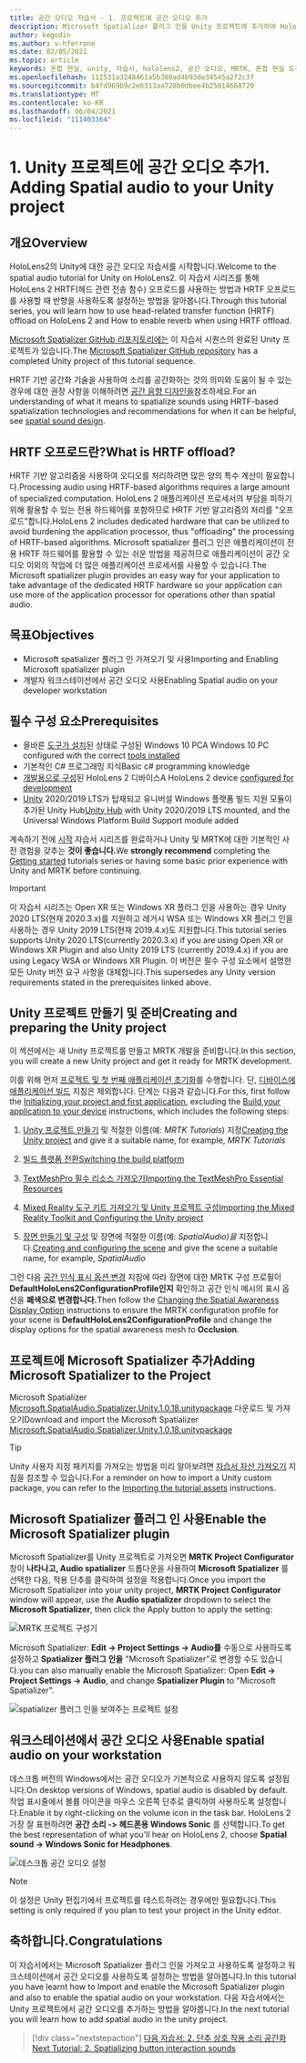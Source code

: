 ```yaml
---
title: 공간 오디오 자습서 - 1. 프로젝트에 공간 오디오 추가
description: Microsoft Spatializer 플러그 인을 Unity 프로젝트에 추가하여 HoloLens 2 HRTF 하드웨어 오프로드에 액세스합니다.
author: kegodin
ms.author: v-hferrone
ms.date: 02/05/2021
ms.topic: article
keywords: 혼합 현실, unity, 자습서, hololens2, 공간 오디오, MRTK, 혼합 현실 도구 키트, UWP, Windows 10, HRTF, 헤드 관련 전송 함수, reverb, Microsoft Spatializer
ms.openlocfilehash: 112531a3248461a5b380ad4b93de34545a2f2c3f
ms.sourcegitcommit: b4fd969b9c2e6313aa728b0dbee4b25014668720
ms.translationtype: MT
ms.contentlocale: ko-KR
ms.lasthandoff: 06/04/2021
ms.locfileid: "111403364"
---
```

# <a name="1-adding-spatial-audio-to-your-unity-project"></a><span data-ttu-id="0e540-105">1. Unity 프로젝트에 공간 오디오 추가</span><span class="sxs-lookup"><span data-stu-id="0e540-105">1. Adding Spatial audio to your Unity project</span></span>

## <a name="overview"></a><span data-ttu-id="0e540-106">개요</span><span class="sxs-lookup"><span data-stu-id="0e540-106">Overview</span></span>

<span data-ttu-id="0e540-107">HoloLens2의 Unity에 대한 공간 오디오 자습서를 시작합니다.</span><span class="sxs-lookup"><span data-stu-id="0e540-107">Welcome to the spatial audio tutorial for Unity on HoloLens2.</span></span> <span data-ttu-id="0e540-108">이 자습서 시리즈를 통해 HoloLens 2 HRTF(헤드 관련 전송 함수) 오프로드를 사용하는 방법과 HRTF 오프로드를 사용할 때 반향을 사용하도록 설정하는 방법을 알아봅니다.</span><span class="sxs-lookup"><span data-stu-id="0e540-108">Through this tutorial series, you will learn how to use head-related transfer function (HRTF) offload on HoloLens 2 and How to enable reverb when using HRTF offload.</span></span>

<span data-ttu-id="0e540-109">[Microsoft Spatializer GitHub 리포지토리에는](https://github.com/microsoft/spatialaudio-unity) 이 자습서 시퀀스의 완료된 Unity 프로젝트가 있습니다.</span><span class="sxs-lookup"><span data-stu-id="0e540-109">The [Microsoft Spatializer GitHub repository](https://github.com/microsoft/spatialaudio-unity) has a completed Unity project of this tutorial sequence.</span></span>

<span data-ttu-id="0e540-110">HRTF 기반 공간화 기술을 사용하여 소리를 공간화하는 것의 의미와 도움이 될 수 있는 경우에 대한 권장 사항을 이해하려면 [공간 음향 디자인을](/windows/mixed-reality/spatial-sound-design)참조하세요.</span><span class="sxs-lookup"><span data-stu-id="0e540-110">For an understanding of what it means to spatialize sounds using HRTF-based spatialization technologies and recommendations for when it can be helpful, see [spatial sound design](/windows/mixed-reality/spatial-sound-design).</span></span>

## <a name="what-is-hrtf-offload"></a><span data-ttu-id="0e540-111">HRTF 오프로드란?</span><span class="sxs-lookup"><span data-stu-id="0e540-111">What is HRTF offload?</span></span>

<span data-ttu-id="0e540-112">HRTF 기반 알고리즘을 사용하여 오디오를 처리하려면 많은 양의 특수 계산이 필요합니다.</span><span class="sxs-lookup"><span data-stu-id="0e540-112">Processing audio using HRTF-based algorithms requires a large amount of specialized computation.</span></span> <span data-ttu-id="0e540-113">HoloLens 2 애플리케이션 프로세서의 부담을 피하기 위해 활용할 수 있는 전용 하드웨어를 포함하므로 HRTF 기반 알고리즘의 처리를 "오프로드"합니다.</span><span class="sxs-lookup"><span data-stu-id="0e540-113">HoloLens 2 includes dedicated hardware that can be utilized to avoid burdening the application processor, thus "offloading" the processing of HRTF-based algorithms.</span></span>  <span data-ttu-id="0e540-114">Microsoft spatializer 플러그 인은 애플리케이션이 전용 HRTF 하드웨어를 활용할 수 있는 쉬운 방법을 제공하므로 애플리케이션이 공간 오디오 이외의 작업에 더 많은 애플리케이션 프로세서를 사용할 수 있습니다.</span><span class="sxs-lookup"><span data-stu-id="0e540-114">The Microsoft spatializer plugin provides an easy way for your application to take advantage of the dedicated HRTF hardware so your application can use more of the application processor for operations other than spatial audio.</span></span>

## <a name="objectives"></a><span data-ttu-id="0e540-115">목표</span><span class="sxs-lookup"><span data-stu-id="0e540-115">Objectives</span></span>

* <span data-ttu-id="0e540-116">Microsoft spatializer 플러그 인 가져오기 및 사용</span><span class="sxs-lookup"><span data-stu-id="0e540-116">Importing and Enabling Microsoft spatializer plugin</span></span>
* <span data-ttu-id="0e540-117">개발자 워크스테이션에서 공간 오디오 사용</span><span class="sxs-lookup"><span data-stu-id="0e540-117">Enabling Spatial audio on your developer workstation</span></span>

## <a name="prerequisites"></a><span data-ttu-id="0e540-118">필수 구성 요소</span><span class="sxs-lookup"><span data-stu-id="0e540-118">Prerequisites</span></span>

* <span data-ttu-id="0e540-119">올바른 [도구가 설치](../../install-the-tools.md)된 상태로 구성된 Windows 10 PC</span><span class="sxs-lookup"><span data-stu-id="0e540-119">A Windows 10 PC configured with the correct [tools installed](../../install-the-tools.md)</span></span>
* <span data-ttu-id="0e540-120">기본적인 C# 프로그래밍 지식</span><span class="sxs-lookup"><span data-stu-id="0e540-120">Basic c# programming knowledge</span></span>
* <span data-ttu-id="0e540-121">[개발용으로 구성](../../platform-capabilities-and-apis/using-visual-studio.md#enabling-developer-mode)된 HoloLens 2 디바이스</span><span class="sxs-lookup"><span data-stu-id="0e540-121">A HoloLens 2 device [configured for development](../../platform-capabilities-and-apis/using-visual-studio.md#enabling-developer-mode)</span></span>
* <span data-ttu-id="0e540-122"><a href="https://docs.unity3d.com/Manual/GettingStartedInstallingHub.html" target="_blank">Unity</a> 2020/2019 LTS가 탑재되고 유니버설 Windows 플랫폼 빌드 지원 모듈이 추가된 Unity Hub</span><span class="sxs-lookup"><span data-stu-id="0e540-122"><a href="https://docs.unity3d.com/Manual/GettingStartedInstallingHub.html" target="_blank">Unity Hub</a> with Unity 2020/2019 LTS mounted, and the Universal Windows Platform Build Support module added</span></span>

<span data-ttu-id="0e540-123">계속하기 전에 [시작](mr-learning-base-01.md) 자습서 시리즈를 완료하거나 Unity 및 MRTK에 대한 기본적인 사전 경험을 갖추는 **것이 좋습니다.**</span><span class="sxs-lookup"><span data-stu-id="0e540-123">We **strongly recommend** completing the [Getting started](mr-learning-base-01.md) tutorials series or having some basic prior experience with Unity and MRTK before continuing.</span></span>

> [!Important]
> <span data-ttu-id="0e540-124">이 자습서 시리즈는 Open XR 또는 Windows XR 플러그 인을 사용하는 경우 Unity 2020 LTS(현재 2020.3.x)를 지원하고 레거시 WSA 또는 Windows XR 플러그 인을 사용하는 경우 Unity 2019 LTS(현재 2019.4.x)도 지원합니다.</span><span class="sxs-lookup"><span data-stu-id="0e540-124">This tutorial series supports Unity 2020 LTS(currently 2020.3.x) if you are using Open XR or Windows XR Plugin and also Unity 2019 LTS (currently 2019.4.x) if you are using Legacy WSA or Windows XR Plugin.</span></span> <span data-ttu-id="0e540-125">이 버전은 필수 구성 요소에서 설명한 모든 Unity 버전 요구 사항을 대체합니다.</span><span class="sxs-lookup"><span data-stu-id="0e540-125">This supersedes any Unity version requirements stated in the prerequisites linked above.</span></span>

## <a name="creating-and-preparing-the-unity-project"></a><span data-ttu-id="0e540-126">Unity 프로젝트 만들기 및 준비</span><span class="sxs-lookup"><span data-stu-id="0e540-126">Creating and preparing the Unity project</span></span>

<span data-ttu-id="0e540-127">이 섹션에서는 새 Unity 프로젝트를 만들고 MRTK 개발을 준비합니다.</span><span class="sxs-lookup"><span data-stu-id="0e540-127">In this section, you will create a new Unity project and get it ready for MRTK development.</span></span>

<span data-ttu-id="0e540-128">이를 위해 먼저 [프로젝트 및 첫 번째 애플리케이션 초기화](mr-learning-base-02.md)를 수행합니다. 단, [디바이스에 애플리케이션 빌드](mr-learning-base-02.md#building-your-application-to-your-hololens-2) 지침은 제외합니다. 단계는 다음과 같습니다.</span><span class="sxs-lookup"><span data-stu-id="0e540-128">For this, first follow the [Initializing your project and first application](mr-learning-base-02.md), excluding the [Build your application to your device](mr-learning-base-02.md#building-your-application-to-your-hololens-2) instructions, which includes the following steps:</span></span>

1. <span data-ttu-id="0e540-129">[Unity 프로젝트 만들기](mr-learning-base-02.md#creating-the-unity-project) 및 적절한 이름(예: *MRTK Tutorials*) 지정</span><span class="sxs-lookup"><span data-stu-id="0e540-129">[Creating the Unity project](mr-learning-base-02.md#creating-the-unity-project) and give it a suitable name, for example, *MRTK Tutorials*</span></span>

1. [<span data-ttu-id="0e540-130">빌드 플랫폼 전환</span><span class="sxs-lookup"><span data-stu-id="0e540-130">Switching the build platform</span></span>](mr-learning-base-02.md#configuring-the-unity-project)

1. [<span data-ttu-id="0e540-131">TextMeshPro 필수 리소스 가져오기</span><span class="sxs-lookup"><span data-stu-id="0e540-131">Importing the TextMeshPro Essential Resources</span></span>](mr-learning-base-02.md#importing-the-textmeshpro-essential-resources)

1. [<span data-ttu-id="0e540-132">Mixed Reality 도구 키트 가져오기 및 Unity 프로젝트 구성</span><span class="sxs-lookup"><span data-stu-id="0e540-132">Importing the Mixed Reality Toolkit and Configuring the Unity project</span></span>](mr-learning-base-02.md#importing-the-mixed-reality-toolkit-and-configuring-the-unity-project)

1. <span data-ttu-id="0e540-133">[장면 만들기 및 구성](mr-learning-base-02.md#creating-the-scene-and-configuring-mrtk) 및 장면에 적절한 이름(예: *SpatialAudio)을* 지정합니다.</span><span class="sxs-lookup"><span data-stu-id="0e540-133">[Creating and configuring the scene](mr-learning-base-02.md#creating-the-scene-and-configuring-mrtk) and give the scene a suitable name, for example, *SpatialAudio*</span></span>

<span data-ttu-id="0e540-134">그런 다음 [공간 인식 표시 옵션 변경](mr-learning-base-03.md#changing-the-spatial-awareness-display-option) 지침에 따라 장면에 대한 MRTK 구성 프로필이 **DefaultHoloLens2ConfigurationProfile인지** 확인하고 공간 인식 메시의 표시 옵션을 **폐색으로 변경합니다.**</span><span class="sxs-lookup"><span data-stu-id="0e540-134">Then follow the [Changing the Spatial Awareness Display Option](mr-learning-base-03.md#changing-the-spatial-awareness-display-option) instructions to ensure the MRTK configuration profile for your scene is **DefaultHoloLens2ConfigurationProfile** and change the display options for the spatial awareness mesh to **Occlusion**.</span></span>

## <a name="adding-microsoft-spatializer-to-the-project"></a><span data-ttu-id="0e540-135">프로젝트에 Microsoft Spatializer 추가</span><span class="sxs-lookup"><span data-stu-id="0e540-135">Adding Microsoft Spatializer to the Project</span></span>

<span data-ttu-id="0e540-136">Microsoft Spatializer <a href="https://github.com/microsoft/spatialaudio-unity/releases/download/v1.0.18/Microsoft.SpatialAudio.Spatializer.Unity.1.0.18.unitypackage" target="_blank">Microsoft.SpatialAudio.Spatializer.Unity.1.0.18.unitypackage</a> 다운로드 및 가져오기</span><span class="sxs-lookup"><span data-stu-id="0e540-136">Download and import the Microsoft Spatializer  <a href="https://github.com/microsoft/spatialaudio-unity/releases/download/v1.0.18/Microsoft.SpatialAudio.Spatializer.Unity.1.0.18.unitypackage" target="_blank">Microsoft.SpatialAudio.Spatializer.Unity.1.0.18.unitypackage </a></span></span>

>[!TIP]
> <span data-ttu-id="0e540-137">Unity 사용자 지정 패키지를 가져오는 방법을 미리 알아보려면 [자습서 자산 가져오기](mr-learning-base-02.md#importing-the-tutorial-assets) 지침을 참조할 수 있습니다.</span><span class="sxs-lookup"><span data-stu-id="0e540-137">For a reminder on how to import a Unity custom package, you can refer to the [Importing the tutorial assets](mr-learning-base-02.md#importing-the-tutorial-assets) instructions.</span></span>

## <a name="enable-the-microsoft-spatializer-plugin"></a><span data-ttu-id="0e540-138">Microsoft Spatializer 플러그 인 사용</span><span class="sxs-lookup"><span data-stu-id="0e540-138">Enable the Microsoft Spatializer plugin</span></span>

<span data-ttu-id="0e540-139">Microsoft Spatializer를 Unity 프로젝트로 가져오면 **MRTK Project Configurator** 창이 **나타나고, Audio spatializer** 드롭다운을 사용하여 **Microsoft Spatializer** 를 선택한 다음, 적용 단추를 클릭하여 설정을 적용합니다.</span><span class="sxs-lookup"><span data-stu-id="0e540-139">Once you import the Microsoft Spatializer into your unity project, **MRTK Project Configurator** window will appear, use the **Audio spatializer** dropdown to select the **Microsoft Spatializer**, then click the Apply button to apply the setting:</span></span>

![MRTK 프로젝트 구성기](images/spatial-audio/spatial-audio-01-section3-step1-1.PNG)

<span data-ttu-id="0e540-141">Microsoft Spatializer: **Edit -> Project Settings -> Audio를** 수동으로 사용하도록 설정하고 **Spatializer 플러그 인을** "Microsoft Spatializer"로 변경할 수도 있습니다.</span><span class="sxs-lookup"><span data-stu-id="0e540-141">you can also manually enable the Microsoft Spatializer: Open **Edit -> Project Settings -> Audio**, and change **Spatializer Plugin** to "Microsoft Spatializer".</span></span>

![spatializer 플러그 인을 보여주는 프로젝트 설정](images/spatial-audio/spatial-audio-01-section3-step1-2.PNG)

## <a name="enable-spatial-audio-on-your-workstation"></a><span data-ttu-id="0e540-143">워크스테이션에서 공간 오디오 사용</span><span class="sxs-lookup"><span data-stu-id="0e540-143">Enable spatial audio on your workstation</span></span>

<span data-ttu-id="0e540-144">데스크톱 버전의 Windows에서는 공간 오디오가 기본적으로 사용하지 않도록 설정됩니다.</span><span class="sxs-lookup"><span data-stu-id="0e540-144">On desktop versions of Windows, spatial audio is disabled by default.</span></span> <span data-ttu-id="0e540-145">작업 표시줄에서 볼륨 아이콘을 마우스 오른쪽 단추로 클릭하여 사용하도록 설정합니다.</span><span class="sxs-lookup"><span data-stu-id="0e540-145">Enable it by right-clicking on the volume icon in the task bar.</span></span> <span data-ttu-id="0e540-146">HoloLens 2 가장 잘 표현하려면 **공간 소리 -> 헤드폰용 Windows Sonic** 를 선택합니다.</span><span class="sxs-lookup"><span data-stu-id="0e540-146">To get the best representation of what you'll hear on HoloLens 2, choose **Spatial sound -> Windows Sonic for Headphones**.</span></span>

![데스크톱 공간 오디오 설정](images/spatial-audio/spatial-audio-01-section4-step1-1.PNG)

> [!NOTE]
> <span data-ttu-id="0e540-148">이 설정은 Unity 편집기에서 프로젝트를 테스트하려는 경우에만 필요합니다.</span><span class="sxs-lookup"><span data-stu-id="0e540-148">This setting is only required if you plan to test your project in the Unity editor.</span></span>

## <a name="congratulations"></a><span data-ttu-id="0e540-149">축하합니다.</span><span class="sxs-lookup"><span data-stu-id="0e540-149">Congratulations</span></span>

<span data-ttu-id="0e540-150">이 자습서에서는 Microsoft Spatializer 플러그 인을 가져오고 사용하도록 설정하고 워크스테이션에서 공간 오디오를 사용하도록 설정하는 방법을 알아봅니다.</span><span class="sxs-lookup"><span data-stu-id="0e540-150">In this tutorial you have learnt how to Import and enable the Microsoft Spatializer plugin and also to enable the spatial audio on your workstation.</span></span>
<span data-ttu-id="0e540-151">다음 자습서에서는 Unity 프로젝트에서 공간 오디오를 추가하는 방법을 알아봅니다.</span><span class="sxs-lookup"><span data-stu-id="0e540-151">In the next tutorial you will learn how to add spatial audio in the unity project.</span></span>

> [!div class="nextstepaction"]
> [<span data-ttu-id="0e540-152">다음 자습서: 2. 단추 상호 작용 소리 공간화</span><span class="sxs-lookup"><span data-stu-id="0e540-152">Next Tutorial: 2. Spatializing button interaction sounds</span></span>](unity-spatial-audio-ch2.md)
